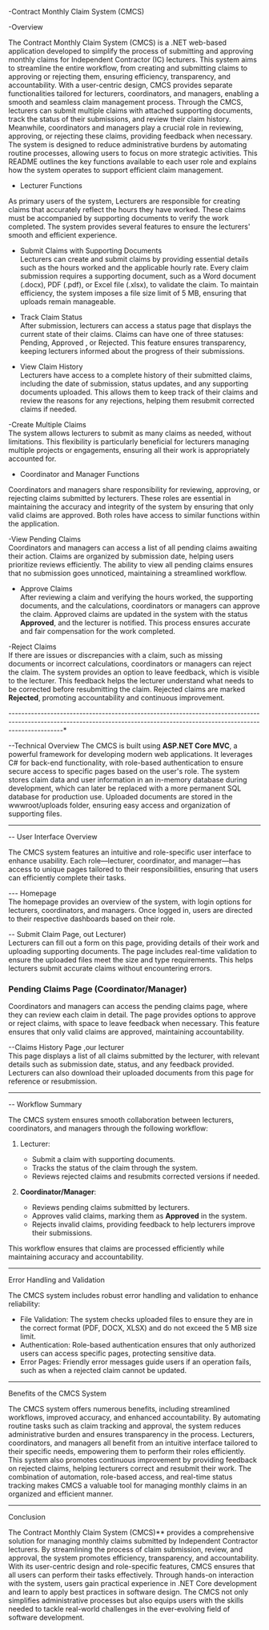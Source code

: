  -Contract Monthly Claim System (CMCS) 

-Overview

The Contract Monthly Claim System (CMCS) is a .NET web-based application developed to simplify the process of submitting and approving monthly claims for Independent Contractor (IC) lecturers. 
This system aims to streamline the entire workflow, from creating and submitting claims to approving or rejecting them, ensuring efficiency, transparency, and accountability. With a user-centric design,
CMCS provides separate functionalities tailored for lecturers, coordinators, and managers, enabling a smooth and seamless claim management process. Through the CMCS, lecturers can submit multiple claims 
with attached supporting documents, track the status of their submissions, and review their claim history. Meanwhile, coordinators and managers play a crucial role in reviewing, approving, or rejecting 
these claims, providing feedback when necessary. The system is designed to reduce administrative burdens by automating routine processes, allowing users to focus on more strategic activities. 
This README outlines the key functions available to each user role and explains how the system operates to support efficient claim management.

- Lecturer Functions

As primary users of the system, Lecturers are responsible for creating claims that accurately reflect the hours
they have worked. These claims must be accompanied by supporting documents to verify the work completed. The system 
provides several features to ensure the lecturers' smooth and efficient experience.

- Submit Claims with Supporting Documents  
Lecturers can create and submit claims by providing essential details such as the hours worked and the
applicable hourly rate. Every claim submission requires a supporting document, such as a Word document (.docx), PDF
(.pdf), or Excel file (.xlsx), to validate the claim. To maintain efficiency, the system imposes a file size limit of
 5 MB, ensuring that uploads remain manageable.

- Track Claim Status  
After submission, lecturers can access a status page that displays the current state of their claims.
 Claims can have one of three statuses: Pending, Approved ,
 or Rejected. This feature ensures transparency, keeping lecturers informed about the progress of their submissions.

- View Claim History  
Lecturers have access to a complete history of their submitted claims, including the date of submission, status updates, and
 any supporting documents uploaded. This allows them to keep track of their claims and review the reasons for any
 rejections, helping them resubmit corrected claims if needed.

-Create Multiple Claims  
The system allows lecturers to submit as many claims as needed, without limitations. This flexibility is particularly
beneficial for lecturers managing multiple projects or engagements, ensuring all their work is appropriately accounted for.


- Coordinator and Manager Functions

Coordinators and managers share responsibility for reviewing, approving, or rejecting claims submitted by lecturers. These roles 
are essential in maintaining the accuracy and integrity of the system by ensuring that only valid claims are approved. Both roles 
have access to similar functions within the application.

-View Pending Claims  
Coordinators and managers can access a list of all pending claims awaiting their action. Claims are organized by submission date, 
helping users prioritize reviews efficiently. The ability to view all pending claims ensures that no submission goes unnoticed, 
maintaining a streamlined workflow.

- Approve Claims  
After reviewing a claim and verifying the hours worked, the supporting documents, and the calculations, coordinators or managers can
approve the claim. Approved claims are updated in the system with the status **Approved**, and the lecturer is notified. This process
ensures accurate and fair compensation for the work completed.

-Reject Claims  
If there are issues or discrepancies with a claim, such as missing documents or incorrect calculations, coordinators or managers can reject 
the claim. The system provides an option to leave feedback, which is visible to the lecturer. This feedback helps the lecturer understand what
needs to be corrected before resubmitting the claim. Rejected claims are marked **Rejected**, promoting accountability and continuous improvement.

-----------------------------------------------------------------------------------------------------------------------------------------------------------------------------*

--Technical Overview
The CMCS is built using **ASP.NET Core MVC**, a powerful framework for developing modern web applications. It leverages C# for back-end functionality, 
with role-based authentication to ensure secure access to specific pages based on the user's role. The system stores claim data and user information in an in-memory database
during development, which can later be replaced with a more permanent SQL database for production use. Uploaded documents are stored in the wwwroot/uploads folder, ensuring 
easy access and organization of supporting files.

--------------------------------------------------------------------------------------------------------------------------------------------------------------------------------

-- User Interface Overview

The CMCS system features an intuitive and role-specific user interface to enhance usability. Each role—lecturer, coordinator, and manager—has access to unique pages tailored 
to their responsibilities, ensuring that users can efficiently complete their tasks.

--- Homepage  
The homepage provides an overview of the system, with login options for lecturers, coordinators, and managers. Once logged in, users are directed to their respective dashboards
based on their role.

-- Submit Claim Page, out Lecturer)  
Lecturers can fill out a form on this page, providing details of their work and uploading supporting documents. The page includes real-time validation to ensure the 
uploaded files meet the size and type requirements. This helps lecturers submit accurate claims without encountering errors.

### Pending Claims Page (Coordinator/Manager)  
Coordinators and managers can access the pending claims page, where they can review each claim in detail. The page provides options to approve or reject claims, with space to 
leave feedback when necessary. This feature ensures that only valid claims are approved, maintaining accountability.

--Claims History Page ,our lecturer  
This page displays a list of all claims submitted by the lecturer, with relevant details such as submission date, status, and any feedback provided. Lecturers can also download
their uploaded documents from this page for reference or resubmission.

--------------------------------------------------------------------------------------------------------------------------------------------------------------------------------

-- Workflow Summary

The CMCS system ensures smooth collaboration between lecturers, coordinators, and managers through the following workflow:

1. Lecturer:  
   - Submit a claim with supporting documents.  
   - Tracks the status of the claim through the system.  
   - Reviews rejected claims and resubmits corrected versions if needed.

2. **Coordinator/Manager**:  
   - Reviews pending claims submitted by lecturers.  
   - Approves valid claims, marking them as **Approved** in the system.  
   - Rejects invalid claims, providing feedback to help lecturers improve their submissions.  

This workflow ensures that claims are processed efficiently while maintaining accuracy and accountability.

-----------------------------------------------------------------------------------------------------------------------------------------------------------------------------------

 Error Handling and Validation

The CMCS system includes robust error handling and validation to enhance reliability:

- File Validation: The system checks uploaded files to ensure they are in the correct format (PDF, DOCX, XLSX) and do not exceed the 5 MB size limit.  
- Authentication: Role-based authentication ensures that only authorized users can access specific pages, protecting sensitive data.  
- Error Pages: Friendly error messages guide users if an operation fails, such as when a rejected claim cannot be updated.

---------------------------------------------------------------------------------------------------------------------------------------------------------------------------------

 Benefits of the CMCS System

The CMCS system offers numerous benefits, including streamlined workflows, improved accuracy, and enhanced accountability.
By automating routine tasks such as claim tracking and approval, the system reduces administrative burden and ensures transparency in the process. Lecturers, coordinators, and managers
all benefit from an intuitive interface tailored to their specific needs, empowering them to perform their roles efficiently.
This system also promotes continuous improvement by providing feedback on rejected claims, helping lecturers correct and resubmit their work. 
The combination of automation, role-based access, and real-time status tracking makes CMCS a valuable tool for managing monthly claims in an organized and efficient manner.

----------------------------------------------------------------------------------------------------------------------------------------------------------------------------------

 Conclusion

The Contract Monthly Claim System (CMCS)** provides a comprehensive solution for managing monthly claims submitted by Independent Contractor lecturers.
By streamlining the process of claim submission, review, and approval, the system promotes efficiency, transparency, and accountability. With its user-centric design and role-specific features,
CMCS ensures that all users can perform their tasks effectively.  Through hands-on interaction with the system, users gain practical experience in .NET Core development and learn to apply best practices in software design. 
The CMCS not only simplifies administrative processes but also equips users with the skills needed to tackle real-world challenges in the ever-evolving field of software development.
